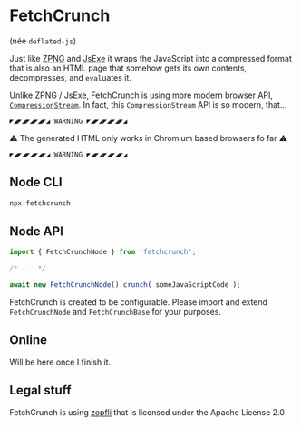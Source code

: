 # FetchCrunch

(née `deflated-js`)

Just like [ZPNG](https://xem.github.io/projects/zpng.html) and [JsExe](https://www.pouet.net/prod.php?which=59298) it wraps the JavaScript into a compressed format that is also an HTML page that somehow gets its own contents, decompresses, and `eval`uates it.

Unlike ZPNG / JsExe, FetchCrunch is using more modern browser API, [`CompressionStream`](https://developer.mozilla.org/en-US/docs/Web/API/Compression_Streams_API). In fact, this `CompressionStream` API is so modern, that...

`◤◢◤◢◤◢◤◢◤◢ WARNING ◤◢◤◢◤◢◤◢◤◢`

⚠ The generated HTML only works in Chromium based browsers fo far ⚠

`◤◢◤◢◤◢◤◢◤◢ WARNING ◤◢◤◢◤◢◤◢◤◢`

## Node CLI

```sh
npx fetchcrunch
```

## Node API

```js
import { FetchCrunchNode } from 'fetchcrunch';

/* ... */

await new FetchCrunchNode().crunch( someJavaScriptCode );
```

FetchCrunch is created to be configurable. Please import and extend `FetchCrunchNode` and `FetchCrunchBase` for your purposes.

## Online

Will be here once I finish it.

## Legal stuff

FetchCrunch is using [zopfli](https://github.com/google/zopfli/) that is licensed under the Apache License 2.0
